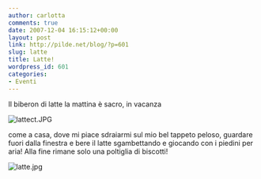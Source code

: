 ```yaml
---
author: carlotta
comments: true
date: 2007-12-04 16:15:12+00:00
layout: post
link: http://pilde.net/blog/?p=601
slug: latte
title: Latte!
wordpress_id: 601
categories:
- Eventi
---
```


Il biberon di latte la mattina è sacro, in vacanza 

![lattect.JPG](http://pilde.net/blog/wp-content/uploads/2007/12/lattect.JPG)

come a casa, dove mi piace sdraiarmi sul mio bel tappeto peloso, guardare fuori dalla finestra e bere il latte sgambettando e giocando con i piedini per aria! Alla fine rimane solo una poltiglia di biscotti!

![latte.jpg](http://pilde.net/blog/wp-content/uploads/2007/12/latte.jpg)
 
